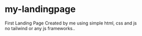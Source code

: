 # my-landingpage
First Landing Page Created by me 
using simple html, css and js 
<br>
no tailwind or any js frameworks..